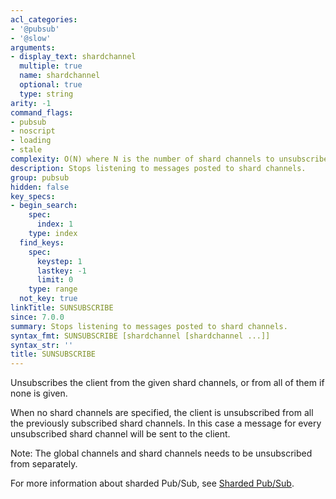 ```yaml
---
acl_categories:
- '@pubsub'
- '@slow'
arguments:
- display_text: shardchannel
  multiple: true
  name: shardchannel
  optional: true
  type: string
arity: -1
command_flags:
- pubsub
- noscript
- loading
- stale
complexity: O(N) where N is the number of shard channels to unsubscribe.
description: Stops listening to messages posted to shard channels.
group: pubsub
hidden: false
key_specs:
- begin_search:
    spec:
      index: 1
    type: index
  find_keys:
    spec:
      keystep: 1
      lastkey: -1
      limit: 0
    type: range
  not_key: true
linkTitle: SUNSUBSCRIBE
since: 7.0.0
summary: Stops listening to messages posted to shard channels.
syntax_fmt: SUNSUBSCRIBE [shardchannel [shardchannel ...]]
syntax_str: ''
title: SUNSUBSCRIBE
---
```

Unsubscribes the client from the given shard channels, or from all of them if none is given.

When no shard channels are specified, the client is unsubscribed from all the previously subscribed shard channels. 
In this case a message for every unsubscribed shard channel will be sent to the client. 

Note: The global channels and shard channels needs to be unsubscribed from separately.

For more information about sharded Pub/Sub, see [Sharded Pub/Sub](/topics/pubsub#sharded-pubsub).

